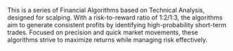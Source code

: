 This is a series of Financial Algorithms based on Technical Analysis, designed for scalping. With a risk-to-reward ratio of 1:2/1:3, the algorithms aim to generate consistent profits by identifying high-probability short-term trades. Focused on precision and quick market movements, these algorithms strive to maximize returns while managing risk effectively.
